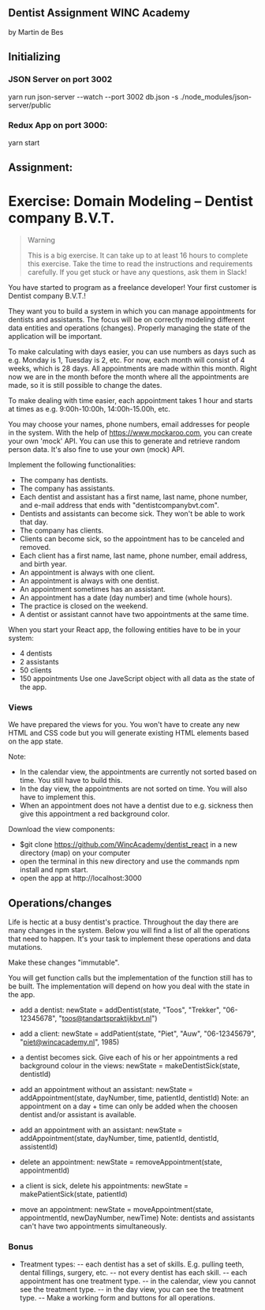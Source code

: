 ## Dentist Assignment WINC Academy

by Martin de Bes

## Initializing

### JSON Server on port 3002

yarn run json-server --watch --port 3002 db.json -s ./node_modules/json-server/public

### Redux App on port 3000:

yarn start

## Assignment:

# Exercise: Domain Modeling – Dentist company B.V.T.

> Warning
>
> This is a big exercise. It can take up to at least 16 hours to complete this
> exercise. Take the time to read the instructions and requirements carefully. If
> you get stuck or have any questions, ask them in Slack!

You have started to program as a freelance developer! Your first customer is Dentist company B.V.T.!

They want you to build a system in which you can manage appointments for dentists and assistants.
The focus will be on correctly modeling different data entities and operations (changes). Properly managing the state of the application will be important.

To make calculating with days easier, you can use numbers as days such as e.g. Monday is 1, Tuesday is 2, etc. For now, each month will consist of 4 weeks, which is 28 days. All appointments are made within this month. Right now we are in the month before the month where all the appointments are made, so it is still possible to change the dates.

To make dealing with time easier, each appointment takes 1 hour and starts at times as e.g. 9:00h-10:00h, 14:00h-15.00h, etc.

You may choose your names, phone numbers, email addresses for people in the system. With the help of https://www.mockaroo.com, you can create your own 'mock' API. You can use this to generate and retrieve random person data. It's also fine to use your own (mock) API.

Implement the following functionalities:

- The company has dentists.
- The company has assistants.
- Each dentist and assistant has a first name, last name, phone number, and e-mail address that ends with "dentistcompanybvt.com".
- Dentists and assistants can become sick. They won't be able to work that day.
- The company has clients.
- Clients can become sick, so the appointment has to be canceled and removed.
- Each client has a first name, last name, phone number, email address, and birth year.
- An appointment is always with one client.
- An appointment is always with one dentist.
- An appointment sometimes has an assistant.
- An appointment has a date (day number) and time (whole hours).
- The practice is closed on the weekend.
- A dentist or assistant cannot have two appointments at the same time.

When you start your React app, the following entities have to be in your system:

- 4 dentists
- 2 assistants
- 50 clients
- 150 appointments
  Use one JaveScript object with all data as the state of the app.

### Views

We have prepared the views for you. You won't have to create any new HTML and CSS code but you will generate existing HTML elements based on the app state.

Note:

- In the calendar view, the appointments are currently not sorted based on time. You still have to build this.
- In the day view, the appointments are not sorted on time. You will also have to implement this.
- When an appointment does not have a dentist due to e.g. sickness then give this appointment a red background color.

Download the view components:

- $git clone https://github.com/WincAcademy/dentist_react in a new directory (map) on your computer
- open the terminal in this new directory and use the commands npm install and npm start.
- open the app at http://localhost:3000

## Operations/changes

Life is hectic at a busy dentist's practice. Throughout the day there are many changes in the system. Below you will find a list of all the operations that need to happen. It's your task to implement these operations and data mutations.

Make these changes "immutable".

You will get function calls but the implementation of the function still has to be built. The implementation will depend on how you deal with the state in the app.

- add a dentist: newState = addDentist(state, "Toos", "Trekker", "06-12345678", "toos@tandartspraktijkbvt.nl")

- add a client: newState = addPatient(state, "Piet", "Auw", "06-12345679", "piet@wincacademy.nl", 1985)

- a dentist becomes sick. Give each of his or her appointments a red background colour in the views: newState = makeDentistSick(state, dentistId)

- add an appointment without an assistant: newState = addAppointment(state, dayNumber, time, patientId, dentistId) Note: an appointment on a day + time can only be added when the choosen dentist and/or assistant is available.

- add an appointment with an assistant: newState = addAppointment(state, dayNumber, time, patientId, dentistId, assistentId)

- delete an appointment: newState = removeAppointment(state, appointmentId)

- a client is sick, delete his appointments: newState = makePatientSick(state, patientId)

- move an appointment: newState = moveAppointment(state, appointmentId, newDayNumber, newTime) Note: dentists and assistants can't have two appointments simultaneously.

### Bonus

- Treatment types:
  -- each dentist has a set of skills. E.g. pulling teeth, dental fillings, surgery, etc.
  -- not every dentist has each skill.
  -- each appointment has one treatment type.
  -- in the calendar, view you cannot see the treatment type.
  -- in the day view, you can see the treatment type.
  -- Make a working form and buttons for all operations.
